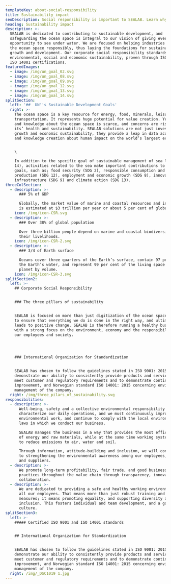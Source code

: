 ```yaml
---
templateKey: about-social-responsibility
title: Sustainability impact
seoDescription: Social responsibility is important to SEALAB. Learn why.
heading: Sustainability impact
description: >-
  SEALAB is dedicated to contributing to sustainable development, and
  safeguarding the ocean space is integral to our vision of giving everyone the
  opportunity to see under water. We are focused on helping industries manage
  the ocean space responsibly, thus laying the foundations for sustainable
  growth and development. Our corporate social responsibility standards cover
  environmental, social and economic sustainability, proven through ISO 9001 and
  ISO 14001 certifications. 
featuredImages:
  - image: /img/un_goal_02.svg
  - image: /img/un_goal_08.svg
  - image: /img/un_goal_09.svg
  - image: /img/un_goal_12.svg
  - image: /img/un_goal_13.svg
  - image: /img/un_goal_14.svg
splitSection:
  left: '##  UN''s Sustainable Development Goals'
  right: >-
    The ocean space is a key resource for energy, food, minerals, leisure, and
    transportation. It represents huge potential for value creation. Yet data
    and knowledge about the ocean space is scarce, and concerns are rising over
    its’ health and sustainability. SEALAB solutions are not just investments in
    growth and economic sustainability, they provide a leap in data acquisition
    and knowledge creation about human impact on the world’s largest ecosystems.


    \

    In addition to the specific goal of sustainable management of sea life (SDG
    14), activities related to the sea make important contributions to other
    goals, such as; food security (SDG 2), responsible consumption and
    production (SDG 12), employment and economic growth (SDG 8), innovation and
    infrastructure (SDG 9) and climate action (SDG 13).
threeColSection:
  - description: >-
      ### 5% of GDP

      Globally, the market value of marine and coastal resources and industries
      is estimated at $3 trillion per year or about 5 per cent of global GDP.
    icon: /img/icon-CSR.svg
  - description: >-
      ### Over 38% of global population

      Over three billion people depend on marine and coastal biodiversity for
      their livelihoods.
    icon: /img/icon-CSR-2.svg
  - description: >-
      ### 3/4 of Earth surface

      Oceans cover three quarters of the Earth’s surface, contain 97 per cent of
      the Earth’s water, and represent 99 per cent of the living space on the
      planet by volume.
    icon: /img/icon-CSR-3.svg
splitSection2:
  left: >-
    ## Corporate Social Responsibility


    ### The three pillars of sustainability


    SEALAB is focused on more than just digitization of the ocean space. We want
    to ensure that everything we do is done in the right way, and ultimately
    leads to positive change. SEALAB is therefore running a healthy business
    with a strong focus on the environment, economy and the responsibility for
    our employees and society.




    ### International Organization for Standardization


    SEALAB has chosen to follow the guidelines stated in ISO 9001: 2015 to
    demonstrate our ability to consistently provide products and services that
    meet customer and regulatory requirements and to demonstrate continuous
    improvement, and Norwegian standard ISO 14001: 2015 concerning environmental
    management of the company.
  right: /img/three_pilars_of_sustainability.svg
responsibilities:
  - description: >-
      Well-being, safety and a collective environmental responsibility will
      characterize our daily operations, and we must continuously improve our
      environmental work, and continue to comply with the local environmental
      laws in which we conduct our business.

      SEALAB manages the business in a way that provides the most efficient use
      of energy and raw materials, while at the same time working systematically
      to reduce emissions to air, water and soil.

      Through information, attitude-building and inclusion, we will contribute
      to strengthening the environmental awareness among our employees, partners
      and suppliers.
  - description: >-
      We promote long-term profitability, fair trade, and good business
      practices throughout the value chain through transparency, innovation and
      collaboration. 
  - description: >-
      We are dedicated to providing a safe and healthy working environment for
      all our employees. That means more than just robust training and safety
      measures; it means promoting equality, and supporting diversity and
      inclusion. This fosters individual and team development, and a good work
      culture.
splitSection3:
  left: >-
    ##### Certified ISO 9001 and ISO 14001 standards


    ## International Organization for Standardization


    SEALAB has chosen to follow the guidelines stated in ISO 9001: 2015 to
    demonstrate our ability to consistently provide products and services that
    meet customer and regulatory requirements and to demonstrate continuous
    improvement, and Norwegian standard ISO 14001: 2015 concerning environmental
    management of the company.
  right: /img/_DSC1019 1.jpg
---
```


